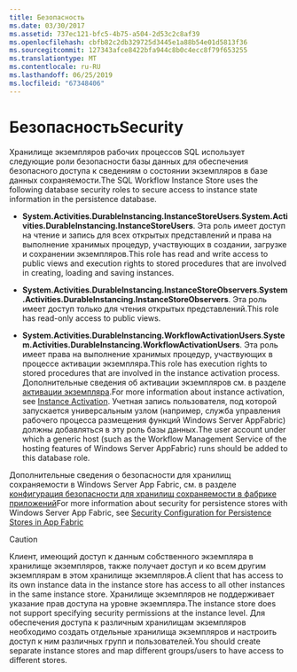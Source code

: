 ```yaml
---
title: Безопасность
ms.date: 03/30/2017
ms.assetid: 737ec121-bfc5-4b75-a504-2d53c2c8af39
ms.openlocfilehash: cbfb82c2db329725d3445e1a88b54e01d5813f36
ms.sourcegitcommit: 127343afce8422bfa944c8b0c4ecc8f79f653255
ms.translationtype: MT
ms.contentlocale: ru-RU
ms.lasthandoff: 06/25/2019
ms.locfileid: "67348406"
---
```

# <a name="security"></a><span data-ttu-id="c3437-102">Безопасность</span><span class="sxs-lookup"><span data-stu-id="c3437-102">Security</span></span>
<span data-ttu-id="c3437-103">Хранилище экземпляров рабочих процессов SQL использует следующие роли безопасности базы данных для обеспечения безопасного доступа к сведениям о состоянии экземпляров в базе данных сохраняемости.</span><span class="sxs-lookup"><span data-stu-id="c3437-103">The SQL Workflow Instance Store uses the following database security roles to secure access to instance state information in the persistence database.</span></span>  
  
- <span data-ttu-id="c3437-104">**System.Activities.DurableInstancing.InstanceStoreUsers**.</span><span class="sxs-lookup"><span data-stu-id="c3437-104">**System.Activities.DurableInstancing.InstanceStoreUsers**.</span></span> <span data-ttu-id="c3437-105">Эта роль имеет доступ на чтение и запись для всех открытых представлений и права на выполнение хранимых процедур, участвующих в создании, загрузке и сохранении экземпляров.</span><span class="sxs-lookup"><span data-stu-id="c3437-105">This role has read and write access to public views and execution rights to stored procedures that are involved in creating, loading and saving instances.</span></span>  
  
- <span data-ttu-id="c3437-106">**System.Activities.DurableInstancing.InstanceStoreObservers**.</span><span class="sxs-lookup"><span data-stu-id="c3437-106">**System.Activities.DurableInstancing.InstanceStoreObservers**.</span></span> <span data-ttu-id="c3437-107">Эта роль имеет доступ только для чтения открытых представлений.</span><span class="sxs-lookup"><span data-stu-id="c3437-107">This role has read-only access to public views.</span></span>  
  
- <span data-ttu-id="c3437-108">**System.Activities.DurableInstancing.WorkflowActivationUsers**.</span><span class="sxs-lookup"><span data-stu-id="c3437-108">**System.Activities.DurableInstancing.WorkflowActivationUsers**.</span></span> <span data-ttu-id="c3437-109">Эта роль имеет права на выполнение хранимых процедур, участвующих в процессе активации экземпляра.</span><span class="sxs-lookup"><span data-stu-id="c3437-109">This role has execution rights to stored procedures that are involved in the instance activation process.</span></span> <span data-ttu-id="c3437-110">Дополнительные сведения об активации экземпляров см. в разделе [активации экземпляра](instance-activation.md).</span><span class="sxs-lookup"><span data-stu-id="c3437-110">For more information about instance activation, see [Instance Activation](instance-activation.md).</span></span> <span data-ttu-id="c3437-111">Учетная запись пользователя, под которой запускается универсальным узлом (например, служба управления рабочего процесса размещения функций Windows Server AppFabric) должны добавляться в эту роль базы данных.</span><span class="sxs-lookup"><span data-stu-id="c3437-111">The user account under which a generic host (such as the Workflow Management Service of the hosting features of Windows Server AppFabric) runs should be added to this database role.</span></span>  
  
 <span data-ttu-id="c3437-112">Дополнительные сведения о безопасности для хранилищ сохраняемости в Windows Server App Fabric, см. в разделе [конфигурация безопасности для хранилищ сохраняемости в фабрике приложений](https://go.microsoft.com/fwlink/?LinkId=201208)</span><span class="sxs-lookup"><span data-stu-id="c3437-112">For more information about security for persistence stores with Windows Server App Fabric, see [Security Configuration for Persistence Stores in App Fabric](https://go.microsoft.com/fwlink/?LinkId=201208)</span></span>  
  
> [!CAUTION]
>  <span data-ttu-id="c3437-113">Клиент, имеющий доступ к данным собственного экземпляра в хранилище экземпляров, также получает доступ и ко всем другим экземплярам в этом хранилище экземпляров.</span><span class="sxs-lookup"><span data-stu-id="c3437-113">A client that has access to its own instance data in the instance store has access to all other instances in the same instance store.</span></span> <span data-ttu-id="c3437-114">Хранилище экземпляров не поддерживает указание прав доступа на уровне экземпляра.</span><span class="sxs-lookup"><span data-stu-id="c3437-114">The instance store does not support specifying security permissions at the instance level.</span></span> <span data-ttu-id="c3437-115">Для обеспечения доступа к различным хранилищам экземпляров необходимо создать отдельные хранилища экземпляров и настроить доступ к ним различных групп и пользователей.</span><span class="sxs-lookup"><span data-stu-id="c3437-115">You should create separate instance stores and map different groups/users to have access to different stores.</span></span>
